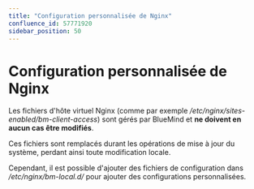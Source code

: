```yaml
---
title: "Configuration personnalisée de Nginx"
confluence_id: 57771920
sidebar_position: 50
---
```

# Configuration personnalisée de Nginx


Les fichiers d'hôte virtuel Nginx (comme par exemple */etc/nginx/sites-enabled/bm-client-access*) sont gérés par BlueMind et **ne doivent en aucun cas être modifiés**.

Ces fichiers sont remplacés durant les opérations de mise à jour du système, perdant ainsi toute modification locale.

Cependant, il est possible d'ajouter des fichiers de configuration dans */etc/nginx/bm-local.d/* pour ajouter des configurations personnalisées.

